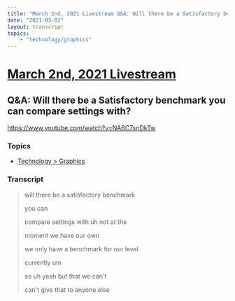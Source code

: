 ```yaml
---
title: "March 2nd, 2021 Livestream Q&A: Will there be a Satisfactory benchmark you can compare settings with?"
date: "2021-03-02"
layout: transcript
topics:
    - "technology/graphics"
---
```

# [March 2nd, 2021 Livestream](../2021-03-02.md)
## Q&A: Will there be a Satisfactory benchmark you can compare settings with?
https://www.youtube.com/watch?v=NA6C7snDkTw

### Topics
* [Technology > Graphics](../topics/technology/graphics.md)

### Transcript

> will there be a satisfactory benchmark
>
> you can
>
> compare settings with uh not at the
>
> moment we have our own
>
> we only have a benchmark for our level
>
> currently um
>
> so uh yeah but that we can't
>
> can't give that to anyone else
